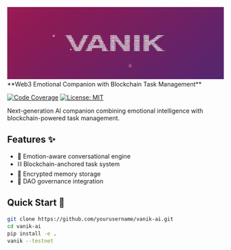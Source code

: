 <div align="center">
  <img src="https://github.com/VanikAI/vanik-ai/blob/421fd8dbbccc7ac22f051a6fcdd33b6743ed61ec/img/VANIK.jpeg" alt="Project Banner" width="1200">
</div>
**Web3 Emotional Companion with Blockchain Task Management**

[![Code Coverage](https://codecov.io/gh/yourusername/vanik-ai/branch/main/graph/badge.svg)](https://codecov.io/gh/yourusername/vanik-ai)
[![License: MIT](https://img.shields.io/badge/License-MIT-yellow.svg)](https://opensource.org/licenses/MIT)

Next-generation AI companion combining emotional intelligence with blockchain-powered task management.

## Features ✨
- 🧠 Emotion-aware conversational engine
- ⛓️ Blockchain-anchored task system
- 🔐 Encrypted memory storage
- 🤝 DAO governance integration

## Quick Start 🚀
```bash
git clone https://github.com/yourusername/vanik-ai.git
cd vanik-ai
pip install -e .
vanik --testnet
